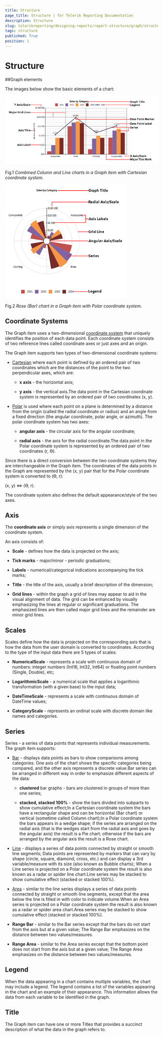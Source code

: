 ```yaml
---
title: Structure
page_title: Structure | for Telerik Reporting Documentation
description: Structure
slug: telerikreporting/designing-reports/report-structure/graph/structure
tags: structure
published: True
position: 1
---
```


# Structure



##Graph elements

The images below show the basic elements of a chart:  

  ![Bar Line Chart Structure](images/DataItems/Graph/BarLineChartStructure.png)

Fig.1 *Combined Column and Line charts in a Graph item with Cartesian coordinate system.*   

  ![Rose Chart Structure](images/DataItems/Graph/RoseChartStructure.png)

Fig.2 *Rose (Bar) chart in a Graph item with Polar coordinate system.* 

## Coordinate Systems

The Graph item uses a two-dimensional  [coordinate system](http://en.wikipedia.org/wiki/Coordinate_system)  that uniquely identifies                    the position of each data point. Each coordinate system consists of two reference lines called coordinate axes or just axes and an origin.               

The Graph item supports two types of two-dimensional coordinate systems:

*  [Cartesian](http://en.wikipedia.org/wiki/Cartesian_coordinate_system)                          where each point is defined by an ordered pair of two coordinates which are the distances of the                          point to the two perpendicular axes, which are:                     

   + __x axis__ - the horizontal axis;

   + __y axis__ - the vertical axis.The data point in the Cartesian coordinate system is represented by an ordered pair of two coordinates (x, y).

*  [Polar](http://en.wikipedia.org/wiki/Polar_coordinate_system)  is used where each point on a                          plane is determined by a distance from the origin (called the radial coordinate or radius) and an angle from a                          fixed direction (the angular coordinate, polar angle, or azimuth). The polar coordinate system has two axes:                     

   + __angular axis__ - the circular axis for the angular coordinate;

   + __radial axis__ - the axis for the radial coordinate.The data point in the Polar coordinate system is represented by an ordered pair of two coordinates (r, ϴ).

Since there is a direct conversion between the two coordinate systems they are interchangeable in the Graph item.                    The coordinates of the data points in the Graph are represented by the (x, y) pair that for the Polar coordinate                    system is converted to (ϴ, r):               

(x, y) ⇔ (ϴ, r).

The coordinate system also defines the default appearance/style of the two axes.

## Axis

The __coordinate axis__ or simply axis represents a single dimension of the coordinate system.

An axis consists of:

*  __Scale__ - defines how the data is projected on the axis;

*  __Tick marks__ - major/minor - periodic graduations;

*  __Labels__ - numerical/categorical indications accompanying the tick marks;

*  __Title__ - the title of the axis, usually a brief description of the dimension;

*  __Grid lines__ - within the graph a grid of lines may appear to aid in the visual alignment of data.
                      The grid can be enhanced by visually emphasizing the lines at regular or significant graduations.  The emphasized lines are then 
                      called major grid lines and the remainder are minor grid lines.

## Scales

Scales define how the data is projected on the corresponding axis that is how the data from the user domain is converted to coordinates.                According to the type of the input data there are 5 types of scales:           

* __NumericalScale__ - represents a scale with continuous domain of numbers: integer numbers (Int16, Int32, Int64) or floating point numbers (Single, Double), etc;

* __LogarithmicScale__ - a numerical scale that applies a logarithmic transformation (with a given base) to the input data;

* __DateTimeScale__ - represents a scale with continuous domain of DateTime values;

* __CategoryScale__ - represents an ordinal scale with discrete domain like names and categories.

## Series

Series - a series of data points that represents individual measurements. The graph item supports:

*  [Bar](http://en.wikipedia.org/wiki/Bar_chart)  - displays data points as bars to show comparisons among categories.                        One axis of the chart shows the specific categories being compared, and the other axis represents a discrete value.Bar series can be arranged in different way in order to emphasize different aspects of the data:

   + __clustered__ bar graphs - bars are clustered in groups of more than one series;

   + __stacked, stacked 100%__ - show the bars divided into subparts to show cumulative effect;In a Cartesian coordinate system the bars have a rectangular shape and can be horizontal (Bar chart) or vertical (sometime called Column chart);In a Polar coordinate system the bars appears in a wedge shape; if the series are arranged on the radial axis (that is the wedges start from the radial axis and goes by the angular axis) the result is a Pie chart; otherwise if the bars are arranged by the angular axis the result is a Rose chart.

*  [Line](http://en.wikipedia.org/wiki/Line_chart)  - displays a series of data points connected by straight or                        smooth line segments; Data points are represented by markers that can vary by shape (circle, square, diamond, cross, etc.) and can display                        a 3rd variable/measure with its size (also known as Bubble charts);                 When a Line series is projected on a Polar coordinate system the result is also known as a radar or spider line chart.Line series may be stacked to show cumulative effect (stacked or stacked 100%).

*  [Area](http://en.wikipedia.org/wiki/Area_chart)  - similar to the line series displays a series of data points                    connected by straight or smooth line segments, except that the area below the line is filled in with color to indicate volume.When an Area series is projected on a Polar coordinate system the result is also known as a radar or spider area chart.Area series may be stacked to show cumulative effect (stacked or stacked 100%).

* __Range Bar__ - similar to the Bar series except that the bars do not start from the axis but at a given value; The Range Bar emphasizes on the distance between two values/measures.

* __Range Area__ - similar to the Area series except that the bottom point does not start from the axis but at a given value; The Range Area emphasizes on the distance between two values/measures.

## Legend

When the data appearing in a chart contains multiple variables, the chart may include a legend. The legend contains a list of the variables appearing in the chart and an example of their appearance. This information allows the data from each variable to be identified in the graph.

## Title

The Graph item can have one or more Titles that provides a succinct description of what the data in the graph refers to.


